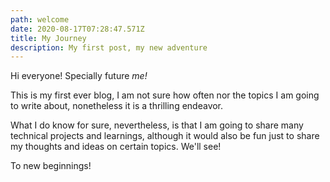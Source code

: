 ```yaml
---
path: welcome
date: 2020-08-17T07:28:47.571Z
title: My Journey
description: My first post, my new adventure
---
```

Hi everyone! Specially future *me!* 

This is my first ever blog, I am not sure how often nor the topics I am going to write about, nonetheless it is a thrilling endeavor. 

What I do know for sure, nevertheless, is that I am going to share many technical projects and learnings, although it would also be fun just to share my thoughts and ideas on certain topics. We'll see!

To new beginnings!